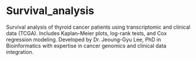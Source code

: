 # Survival_analysis
Survival analysis of thyroid cancer patients using transcriptomic and clinical data (TCGA). Includes Kaplan–Meier plots, log-rank tests, and Cox regression modeling. Developed by Dr. Jeoung-Gyu Lee, PhD in Bioinformatics with expertise in cancer genomics and clinical data integration.
